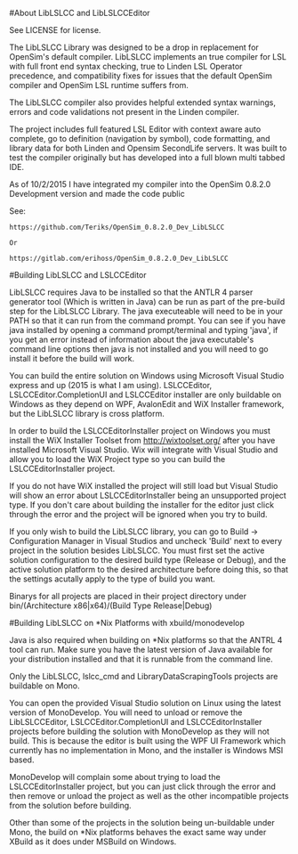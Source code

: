 #About LibLSLCC and LibLSLCCEditor


See LICENSE for license. 
 
 
The LibLSLCC Library was designed to be a drop in replacement for OpenSim's default compiler.
LibLSLCC implements an true compiler for LSL with full front end syntax checking, true to Linden LSL 
Operator precedence, and compatibility fixes for issues that the default OpenSim compiler and OpenSim LSL runtime suffers from. 
 
The LibLSLCC compiler also provides helpful extended syntax warnings, errors and code validations not present in the Linden compiler. 
 
 
The project includes full featured LSL Editor with context aware auto complete, go to definition (navigation by symbol), code formatting, and library data
for both Linden and Opensim SecondLife servers.  It was built to test the compiler originally but has developed into a full blown multi tabbed IDE.



As of 10/2/2015 I have integrated my compiler into the OpenSim 0.8.2.0 Development version and
made the code public


See:

	https://github.com/Teriks/OpenSim_0.8.2.0_Dev_LibLSLCC

	Or
	
	https://gitlab.com/erihoss/OpenSim_0.8.2.0_Dev_LibLSLCC
	

	

#Building LibLSLCC and LSLCCEditor


LibLSLCC requires Java to be installed so that the ANTLR 4 parser generator tool (Which is written in Java) can be run as 
part of the pre-build step for the LibLSLCC Library.  The java executeable will need to be in your PATH so that it can run from the 
command prompt.  You can see if you have java installed by opening a command prompt/terminal and typing 'java', if you get an error
instead of information about the java executable's command line options then java is not installed and you will need to go
install it before the build will work.

You can build the entire solution on Windows using Microsoft Visual Studio express and up (2015 is what I am using).
LSLCCEditor, LSLCCEditor.CompletionUI and LSLCCEditor installer are only buildable on Windows as they depend on WPF, AvalonEdit
and WiX Installer framework,  but the LibLSLCC library is cross platform.

In order to build the LSLCCEditorInstaller project on Windows you must install the WiX Installer Toolset from http://wixtoolset.org/
after you have installed Microsoft Visual Studio.  Wix will integrate with Visual Studio and allow you to load the WiX Project 
type so you can build the LSLCCEditorInstaller project.

If you do not have WiX installed the project will still load but Visual Studio will show an error about LSLCCEditorInstaller 
being an unsupported project type.  If you don't care about building the installer for the editor just click through the error
and the project will be ignored when you try to build.

If you only wish to build the LibLSLCC library, you can go to Build -> Configuration Manager in Visual Studios and uncheck 'Build'
next to every project in the solution besides LibLSLCC.  You must first set the active solution configuration to the desired build
type (Release or Debug), and the active solution platform to the desired architecture before doing this, so that the settings acutally
apply to the type of build you want.

Binarys for all projects are placed in their project directory under bin/(Architecture x86|x64)/(Build Type Release|Debug)



#Building LibLSLCC on *Nix Platforms with xbuild/monodevelop


Java is also required when building on *Nix platforms so that the ANTRL 4 tool can run.  Make sure you have the latest
version of Java available for your distribution installed and that it is runnable from the command line.

Only the LibLSLCC, lslcc_cmd and LibraryDataScrapingTools projects are buildable on Mono.

You can open the provided Visual Studio solution on Linux using the latest version of MonoDevelop.
You will need to unload or remove the LibLSLCCEditor, LSLCCEditor.CompletionUI and LSLCCEditorInstaller projects before building
the solution with MonoDevelop as they will not build.  This is because the editor is built using the WPF UI Framework which currently
has no implementation in Mono, and the installer is Windows MSI based.

MonoDevelop will complain some about trying to load the LSLCCEditorInstaller project, but you can just click through the error and then
remove or unload the project as well as the other incompatible projects from the solution before building.

Other than some of the projects in the solution being un-buildable under Mono, the build on *Nix platforms behaves the exact same way
under XBuild as it does under MSBuild on Windows.





 